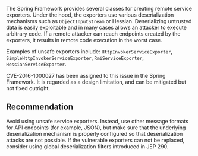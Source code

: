 The Spring Framework provides several classes for creating remote service exporters. Under the hood, the exporters use various deserialization mechanisms such as `ObjectInputStream` or Hessian. Deserializing untrusted data is easily exploitable and in many cases allows an attacker to execute arbitrary code. If a remote attacker can reach endpoints created by the exporters, it results in remote code execution in the worst case.

Examples of unsafe exporters include: `HttpInvokerServiceExporter`, `SimpleHttpInvokerServiceExporter`, `RmiServiceExporter`, `HessianServiceExporter`.

CVE-2016-1000027 has been assigned to this issue in the Spring Framework. It is regarded as a design limitation, and can be mitigated but not fixed outright.


## Recommendation
Avoid using unsafe service exporters. Instead, use other message formats for API endpoints (for example, JSON), but make sure that the underlying deserialization mechanism is properly configured so that deserialization attacks are not possible. If the vulnerable exporters can not be replaced, consider using global deserialization filters introduced in JEP 290.

